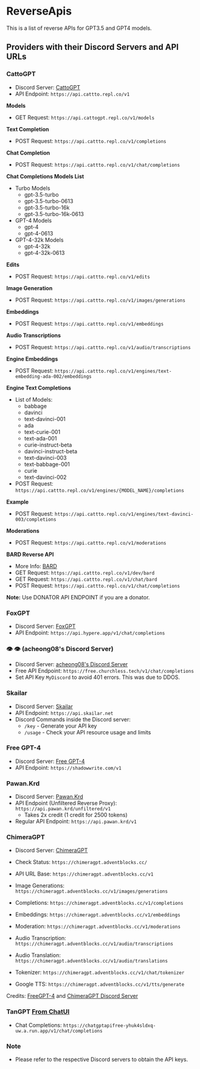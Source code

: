 # ReverseApis

This is a list of reverse APIs for GPT3.5 and GPT4 models.

## Providers with their Discord Servers and API URLs

### CattoGPT
- Discord Server: [CattoGPT](https://discord.gg/cattogpt)
- API Endpoint: `https://api.cattto.repl.co/v1`

**Models**
- GET Request: `https://api.cattogpt.repl.co/v1/models`

**Text Completion**
- POST Request: `https://api.cattto.repl.co/v1/completions`

**Chat Completion**
- POST Request: `https://api.cattto.repl.co/v1/chat/completions`

**Chat Completions Models List**
- Turbo Models
  - gpt-3.5-turbo
  - gpt-3.5-turbo-0613
  - gpt-3.5-turbo-16k
  - gpt-3.5-turbo-16k-0613
- GPT-4 Models
  - gpt-4
  - gpt-4-0613
- GPT-4-32k Models
  - gpt-4-32k
  - gpt-4-32k-0613

**Edits**
- POST Request: `https://api.cattto.repl.co/v1/edits`

**Image Generation**
- POST Request: `https://api.cattto.repl.co/v1/images/generations`

**Embeddings**
- POST Request: `https://api.cattto.repl.co/v1/embeddings`

**Audio Transcriptions**
- POST Request: `https://api.cattto.repl.co/v1/audio/transcriptions`

**Engine Embeddings**
- POST Request: `https://api.cattto.repl.co/v1/engines/text-embedding-ada-002/embeddings`

**Engine Text Completions**
- List of Models:
  - babbage
  - davinci
  - text-davinci-001
  - ada
  - text-curie-001
  - text-ada-001
  - curie-instruct-beta
  - davinci-instruct-beta
  - text-davinci-003
  - text-babbage-001
  - curie
  - text-davinci-002
- POST Request: `https://api.cattto.repl.co/v1/engines/{MODEL_NAME}/completions`

**Example**
- POST Request: `https://api.cattto.repl.co/v1/engines/text-davinci-003/completions`

**Moderations**
- POST Request: `https://api.cattto.repl.co/v1/moderations`

**BARD Reverse API**
- More Info: [BARD](https://discord.com/channels/1105369977063755810/1113510252533514380)
- GET Request: `https://api.cattto.repl.co/v1/dev/bard`
- GET Request: `https://api.cattto.repl.co/v1/chat/bard`
- POST Request: `https://api.cattto.repl.co/v1/chat/completions`

**Note:** Use DONATOR API ENDPOINT if you are a donator.

### FoxGPT
- Discord Server: [FoxGPT](https://discord.gg/jQEXpnacT)
- API Endpoint: `https://api.hypere.app/v1/chat/completions`

### 👁️ 👁️ (acheong08's Discord Server)
- Discord Server: [acheong08's Discord Server](https://discord.gg/qGFwCvMRSJ)
- Free API Endpoint: `https://free.churchless.tech/v1/chat/completions`
- Set API Key `MyDiscord` to avoid 401 errors. This was due to DDOS.

### Skailar
- Discord Server: [Skailar](https://discord.gg/CAPKjGmbVZ)
- API Endpoint: `https://api.skailar.net`
- Discord Commands inside the Discord server:
  - `/key` - Generate your API key
  - `/usage` - Check your API resource usage and limits

### Free GPT-4
- Discord Server: [Free GPT-4](https://discord.gg/jSG3URCQRy)
- API Endpoint: `https://shadowwrite.com/v1`

### Pawan.Krd
- Discord Server: [Pawan.Krd](https://discord.gg/pawan)
- API Endpoint (Unfiltered Reverse Proxy): `https://api.pawan.krd/unfiltered/v1`
  - Takes 2x credit (1 credit for 2500 tokens)
- Regular API Endpoint: `https://api.pawan.krd/v1`

### ChimeraGPT
- Discord Server: [ChimeraGPT](https://discord.com/invite/ffzdFBkQ6t)
- Check Status: `https://chimeragpt.adventblocks.cc/`
- API URL Base: `https://chimeragpt.adventblocks.cc/v1`
- Image Generations: `https://chimeragpt.adventblocks.cc/v1/images/generations`

- Completions: `https://chimeragpt.adventblocks.cc/v1/completions`
- Embeddings: `https://chimeragpt.adventblocks.cc/v1/embeddings`
- Moderation: `https://chimeragpt.adventblocks.cc/v1/moderations`
- Audio Transcription: `https://chimeragpt.adventblocks.cc/v1/audio/transcriptions`
- Audio Translation: `https://chimeragpt.adventblocks.cc/v1/audio/translations`
- Tokenizer: `https://chimeragpt.adventblocks.cc/v1/chat/tokenizer`
- Google TTS: `https://chimeragpt.adventblocks.cc/v1/tts/generate`

Credits: [FreeGPT-4](https://github.com/Lomusire/FreeGPT-4) and [ChimeraGPT Discord Server](https://discord.gg/3KtHBkJKMb)

### TanGPT [From ChatUI](https://tangpt.vercel.app/)
- Chat Completions: `https://chatgptapifree-yhuk4sldxq-uw.a.run.app/v1/chat/completions`
  
### Note
- Please refer to the respective Discord servers to obtain the API keys.
